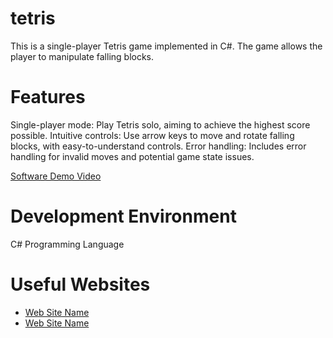 # tetris
This is a single-player Tetris game implemented in C#. The game allows the player to manipulate falling blocks.

# Features
Single-player mode: Play Tetris solo, aiming to achieve the highest score possible.
Intuitive controls: Use arrow keys to move and rotate falling blocks, with easy-to-understand controls.
Error handling: Includes error handling for invalid moves and potential game state issues.

[Software Demo Video](https://youtu.be/xUn02DaBotU)

# Development Environment
C# Programming Language

# Useful Websites
* [Web Site Name](http://url.link.goes.here)
* [Web Site Name](http://url.link.goes.here)
